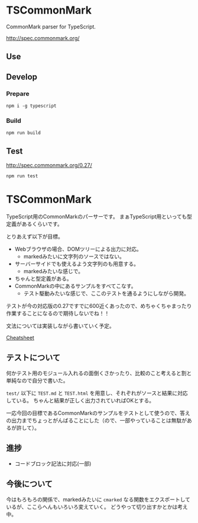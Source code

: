 # TSCommonMark

CommonMark parser for TypeScript.

http://spec.commonmark.org/

## Use

## Develop

### Prepare

```
npm i -g typescript
```

### Build

```
npm run build
```

## Test

http://spec.commonmark.org/0.27/

```
npm run test
```

# TSCommonMark

TypeScript用のCommonMarkのパーサーです。
まぁTypeScript用といっても型定義があるくらいです。

とりあえず以下が目標。

* Webブラウザの場合、DOMツリーによる出力に対応。
    * markedみたいに文字列のソースではない。
* サーバーサイドでも使えるよう文字列のも用意する。
    * markedみたいな感じで。
* ちゃんと型定義がある。
* CommonMarkの中にあるサンプルをすべてこなす。
    * テスト駆動みたいな感じで、ここのテストを通るようにしながら開発。

テストが今の対応版の0.27ですでに600近くあったので、めちゃくちゃまったり作業することになるので期待しないでね！！

文法については実装しながら書いていく予定。

[Cheatsheet](./Cheatsheet.md)

## テストについて

何かテスト用のモジュール入れるの面倒くさかったり、比較のこと考えると割と単純なので自分で書いた。

`test/` 以下に `TEST.md` と `TEST.html` を用意し、それぞれがソースと結果に対応している。
ちゃんと結果が正しく出力されていればOKとする。

一応今回の目標であるCommonMarkのサンプルをテストとして使うので、答えの出力までちょっとがんばることにした（ので、一部やっていることは無駄があるが許して）。

## 進捗

* コードブロック記法に対応(一部)

## 今後について

今はもろもろの関係で、markedみたいに `cmarked` なる関数をエクスポートしているが、ここらへんもいろいろ変えていく。
どうやって切り出すかとかは考え中。
